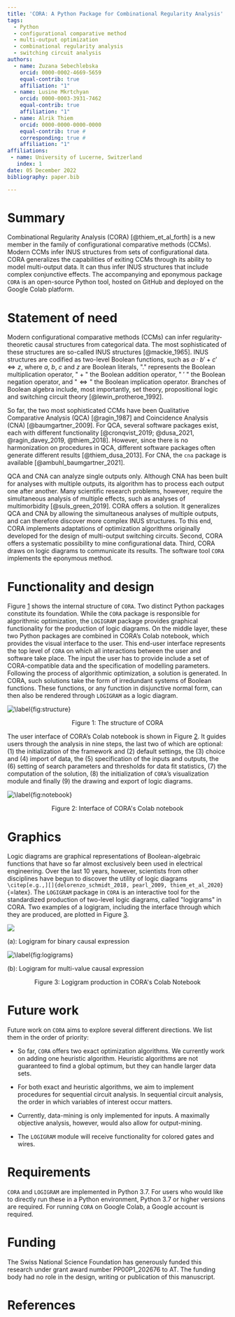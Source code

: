 ```yaml
---
title: 'CORA: A Python Package for Combinational Regularity Analysis'
tags:
  - Python
  - configurational comparative method
  - multi-output optimization
  - combinational regularity analysis
  - switching circuit analysis
authors:
  - name: Zuzana Sebechlebska
    orcid: 0000-0002-4669-5659
    equal-contrib: true
    affiliation: "1" 
  - name: Lusine Mkrtchyan
    orcid: 0000-0003-3931-7462
    equal-contrib: true
    affiliation: "1"
  - name: Alrik Thiem
    orcid: 0000-0000-0000-0000
    equal-contrib: true # 
    corresponding: true # 
    affiliation: "1"
affiliations:
 - name: University of Lucerne, Switzerland
   index: 1
date: 05 December 2022
bibliography: paper.bib

---
```


# Summary 

Combinational Regularity Analysis (CORA) [@thiem_et_al_forth] is a new member
in the family of configurational comparative methods (CCMs). Modern CCMs
infer INUS structures from sets of configurational data. CORA
generalizes the capabilities of exiting CCMs through its ability to
model multi-output data. It can thus infer INUS structures that include
complex conjunctive effects. The accompanying and eponymous package
`CORA` is an open-source Python tool, hosted on GitHub and deployed on
the Google Colab platform.

# Statement of need

Modern configurational comparative methods (CCMs) can infer
regularity-theoretic causal structures from categorical data. The most
sophisticated of these structures are so-called INUS structures [@mackie_1965]. INUS structures are codified as two-level
Boolean functions, such as $a\cdot b' + c' \Leftrightarrow z$, where
$a$, $b$, $c$ and $z$ are Boolean literals, $\text{"} . \text{"}$ represents the
Boolean multiplication operator, $\text{"} + \text{"}$ the Boolean addition operator,
$\text{" } ' \text{ "}$ the Boolean negation operator, and $\text{"}\Leftrightarrow\text{"}$ the
Boolean implication operator. Branches of Boolean algebra include, most
importantly, set theory, propositional logic and switching circuit
theory [@lewin_protheroe_1992].

So far, the two most sophisticated CCMs have been Qualitative
Comparative Analysis (QCA) [@ragin_1987] and
Coincidence Analysis
(CNA) [@baumgartner_2009]. For QCA, several
software packages exist, each with different functionality
[@cronqvist_2019; @dusa_2021, @ragin_davey_2019, @thiem_2018].
However, since there is no harmonization on procedures in QCA, different
software packages often generate different results
[@thiem_dusa_2013]. For CNA, the `cna` package is
available [@ambuhl_baumgartner_2021].

QCA and CNA can analyze single outputs only. Although CNA has been built
for analyses with multiple outputs, its algorithm has to process each
output one after another. Many scientific research problems, however,
require the simultaneous analysis of multiple effects, such as analyses
of multimorbidity [@suls_green_2019]. CORA offers a
solution. It generalizes QCA and CNA by allowing the simultaneous
analyses of multiple outputs, and can therefore discover more complex
INUS structures. To this end, CORA implements adaptations of
optimization algorithms originally developed for the design of
multi-output switching circuits. Second, CORA offers a systematic
possibility to mine configurational data. Third, CORA draws on logic
diagrams to communicate its results. The software tool `CORA` implements
the eponymous method.

# Functionality and design 

Figure <a href="#fig:structure" data-reference-type="ref" data-reference="fig:structure">1</a>
shows the internal structure of `CORA`. Two distinct Python packages
constitute its foundation. While the `CORA` package is responsible for
algorithmic optimization, the `LOGIGRAM` package provides graphical
functionality for the production of logic diagrams. On the middle layer,
these two Python packages are combined in CORA’s Colab notebook, which
provides the visual interface to the user. This end-user interface
represents the top level of `CORA` on which all interactions between the
user and software take place. The input the user has to provide include
a set of CORA-compatible data and the specification of modelling
parameters. Following the process of algorithmic optimization, a
solution is generated. In CORA, such solutions take the form of
irredundant systems of Boolean functions. These functions, or any
function in disjunctive normal form, can then also be rendered through
`LOGIGRAM` as a logic diagram.

![\label{fig:structure}](cora_structure.png)
<p align = "center">
Figure 1: The structure of CORA
</p>

The user interface of CORA’s Colab notebook is shown in
Figure <a href="#fig:notebook" data-reference-type="ref" data-reference="fig:main">2</a>.
It guides users through the analysis in nine steps, the last two of
which are optional: (1) the initialization of the framework and (2)
default settings, the (3) choice and (4) import of data, the (5)
specification of the inputs and outputs, the (6) setting of search
parameters and thresholds for data fit statistics, (7) the computation
of the solution, (8) the initialization of `CORA`’s visualization module
and finally (9) the drawing and export of logic diagrams.


![\label{fig:notebook}](cora_colab.png)
<p align = "center">
Figure 2: Interface of CORA's Colab notebook
</p>

# Graphics 

Logic diagrams are graphical representations of Boolean-algebraic
functions that have so far almost exclusively been used in electrical
engineering. Over the last 10 years, however, scientists from other
disciplines have begun to discover the utility of logic diagrams
`\citep[e.g.,][]{delorenzo_schmidt_2018, pearl_2009, thiem_et_al_2020}`{=latex}.
The `LOGIGRAM` package in `CORA` is an interactive tool for the
standardized production of two-level logic diagrams, called "logigrams"
in CORA. Two examples of a logigram, including the interface through
which they are produced, are plotted in
Figure <a href="#fig:logigrams" data-reference-type="ref" data-reference="fig:logigrams">3</a>.

![](scheme_1.png)
<p align = "left">
(a): Logigram for binary causal expression
</p>

![\label{fig:logigrams}](scheme_2.png)
<p align = "left">
(b): Logigram for multi-value causal expression
</p>
<p align = "center">
Figure 3: Logigram production in CORA's Colab Notebook
</p>

# Future work

Future work on `CORA` aims to explore several different directions. We
list them in the order of priority:

-   So far, `CORA` offers two exact optimization algorithms. We
    currently work on adding one heuristic algorithm. Heuristic
    algorithms are not guaranteed to find a global optimum, but they can
    handle larger data sets.

-   For both exact and heuristic algorithms, we aim to implement
    procedures for sequential circuit analysis. In sequential circuit
    analysis, the order in which variables of interest occur matters.

-   Currently, data-mining is only implemented for inputs. A maximally
    objective analysis, however, would also allow for output-mining.

-   The `LOGIGRAM` module will receive functionality for colored gates
    and wires.

# Requirements

`CORA` and `LOGIGRAM` are implemented in Python 3.7. For users who would
like to directly run these in a Python environment, Python 3.7 or higher
versions are required. For running `CORA` on Google Colab, a Google
account is required.

# Funding

The Swiss National Science Foundation has generously funded this
research under grant award number PP00P1\_202676 to AT. The funding body
had no role in the design, writing or publication of this manuscript.

# References 

